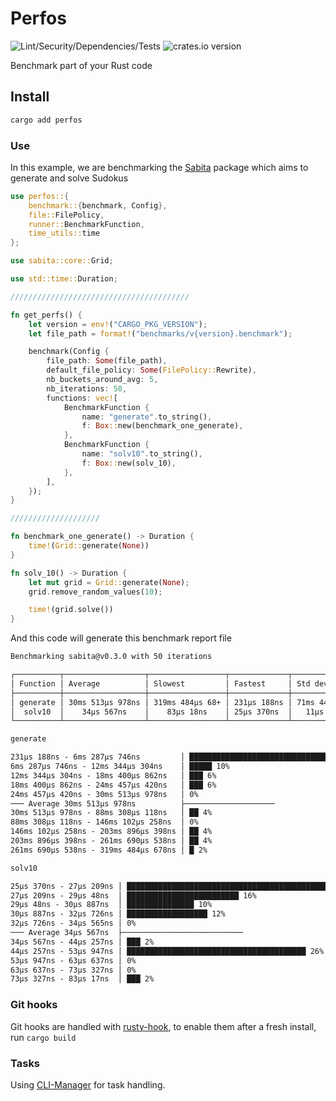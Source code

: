 # Perfos

![Lint/Security/Dependencies/Tests](https://github.com/MikyStar/Perfos/actions/workflows/test-lint-audit.yml/badge.svg)
![crates.io version](https://img.shields.io/crates/v/perfos)

Benchmark part of your Rust code


## Install

```sh
cargo add perfos
```

### Use

In this example, we are benchmarking the [Sabita](https://github.com/MikyStar/Sabita) package which aims to generate and solve Sudokus

```rs
use perfos::{
    benchmark::{benchmark, Config},
    file::FilePolicy,
    runner::BenchmarkFunction,
    time_utils::time
};

use sabita::core::Grid;

use std::time::Duration;

////////////////////////////////////////

fn get_perfs() {
    let version = env!("CARGO_PKG_VERSION");
    let file_path = format!("benchmarks/v{version}.benchmark");

    benchmark(Config {
        file_path: Some(file_path),
        default_file_policy: Some(FilePolicy::Rewrite),
        nb_buckets_around_avg: 5,
        nb_iterations: 50,
        functions: vec![
            BenchmarkFunction {
                name: "generate".to_string(),
                f: Box::new(benchmark_one_generate),
            },
            BenchmarkFunction {
                name: "solv10".to_string(),
                f: Box::new(solv_10),
            },
        ],
    });
}

////////////////////

fn benchmark_one_generate() -> Duration {
    time!(Grid::generate(None))
}

fn solv_10() -> Duration {
    let mut grid = Grid::generate(None);
    grid.remove_random_values(10);

    time!(grid.solve())
}
```

And this code will generate this benchmark report file

```txt
Benchmarking sabita@v0.3.0 with 50 iterations

┌──────────┬──────────────────┬─────────────────┬─────────────┬─────────────────┐
│ Function │ Average          │ Slowest         │ Fastest     │ Std dev         │
├──────────┼──────────────────┼─────────────────┼─────────────┼─────────────────┤
│ generate │ 30ms 513µs 978ns │ 319ms 484µs 68+ │ 231µs 188ns │ 71ms 444µs 554+ │
│  solv10  │    34µs 567ns    │    83µs 18ns    │ 25µs 370ns  │   11µs 174n     │
└──────────┴──────────────────┴─────────────────┴─────────────┴─────────────────┘

generate

231µs 188ns - 6ms 287µs 746ns         │ ████████████████████████████████████ 64%
6ms 287µs 746ns - 12ms 344µs 304ns    │ █████ 10%
12ms 344µs 304ns - 18ms 400µs 862ns   │ ███ 6%
18ms 400µs 862ns - 24ms 457µs 420ns   │ ███ 6%
24ms 457µs 420ns - 30ms 513µs 978ns   │ 0%
─── Average 30ms 513µs 978ns          ├────────────────────
30ms 513µs 978ns - 88ms 308µs 118ns   │ ██ 4%
88ms 308µs 118ns - 146ms 102µs 258ns  │ 0%
146ms 102µs 258ns - 203ms 896µs 398ns │ ██ 4%
203ms 896µs 398ns - 261ms 690µs 538ns │ ██ 4%
261ms 690µs 538ns - 319ms 484µs 678ns │ █ 2%

solv10

25µs 370ns - 27µs 209ns │ ██████████████████████████████████████████████████ 32%
27µs 209ns - 29µs 48ns  │ █████████████████████████ 16%
29µs 48ns - 30µs 887ns  │ ███████████████ 10%
30µs 887ns - 32µs 726ns │ ██████████████████ 12%
32µs 726ns - 34µs 565ns │ 0%
─── Average 34µs 567ns  ├───────────────────────────
34µs 567ns - 44µs 257ns │ ███ 2%
44µs 257ns - 53µs 947ns │ ████████████████████████████████████████ 26%
53µs 947ns - 63µs 637ns │ 0%
63µs 637ns - 73µs 327ns │ 0%
73µs 327ns - 83µs 17ns  │ ███ 2%
```

### Git hooks

Git hooks are handled with [rusty-hook](https://github.com/swellaby/rusty-hook), to enable them after a fresh install, run `cargo build`

### Tasks

Using [CLI-Manager](https://github.com/MikyStar/CLI-Manager) for task handling.
